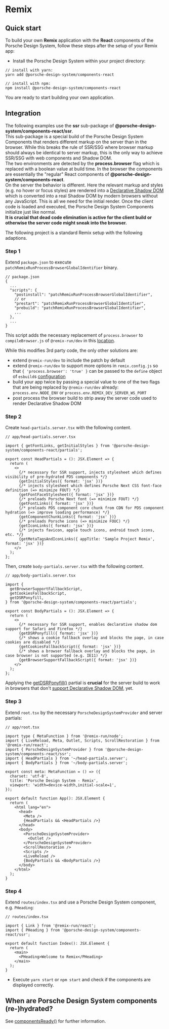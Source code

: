 # Remix

<TableOfContents></TableOfContents>

## Quick start

To build your own **Remix** application with the **React** components of the Porsche Design System, follow these steps
after the setup of your Remix app:

- Install the Porsche Design System within your project directory:

```shell script
// install with yarn:
yarn add @porsche-design-system/components-react

// install with npm:
npm install @porsche-design-system/components-react
```

You are ready to start building your own application.

## Integration

<p-inline-notification heading="Attention" state="warning" dismiss-button="false">
The following examples use the <strong>ssr</strong> sub-package of <strong>@porsche-design-system/components-react/ssr</strong>.<br>
This sub-package is a special build of the Porsche Design System Components that renders different markup on the server than in the browser. While this breaks the rule of SSR/SSG where browser markup should always be identical to server markup, this is the only way to achieve SSR/SSG with web components and Shadow DOM.<br>
The two environments are detected by the <strong>process.browser</strong> flag which is replaced with a boolean value at build time. In the browser the components are essentially the "regular" React components of <strong>@porsche-design-system/components-react</strong>.<br>
On the server the behavior is different. Here the relevant markup and styles (e.g. no hover or focus styles) are rendered into a <a href="https://web.dev/declarative-shadow-dom/" target="_blank">Declarative Shadow DOM</a> which is converted into a real Shadow DOM by modern browsers without any JavaScript. This is all we need for the initial render. Once the client code is loaded and executed, the Porsche Design System Components initialize just like normal.<br>
<strong>It is crucial that dead code elimination is active for the client build or otherwise the server code might sneak into the browser.</strong>
</p-inline-notification>

The following project is a standard Remix setup with the following adaptions.

### Step 1

Extend `package.json` to execute `patchRemixRunProcessBrowserGlobalIdentifier` binary.

```
// package.json
{
  ...
  "scripts": {
    "postinstall": "patchRemixRunProcessBrowserGlobalIdentifier",
    // or
    "prestart": "patchRemixRunProcessBrowserGlobalIdentifier",
    "prebuild": "patchRemixRunProcessBrowserGlobalIdentifier",
    ...
  },
  ...
}
```

This script adds the necessary replacement of `process.browser` to `compileBrowser.js` of `@remix-run/dev` in this
<a href="https://github.com/remix-run/remix/blob/05ffb6e2db8f2a0e09caffad6e9b3c897c34cb7d/packages/remix-dev/compiler/compileBrowser.ts#L159-L163" target="_blank">location</a>.

While this modifies 3rd party code, the only other solutions are:

- extend `@remix-run/dev` to include the patch by default
- extend `@remix-run/dev` to support more options in `remix.config.js` so that `{ 'process.browser': 'true' }` can be
  passed to the `define` object of `esbuild`s
  <a href="https://esbuild.github.io/api/#define" target="_blank">configuration</a>
- build your app twice by passing a special value to one of the two flags that are being replaced by `@remix-run/dev`
  already: `process.env.NODE_ENV` or `process.env.REMIX_DEV_SERVER_WS_PORT`
- post process the browser build to strip away the server code used to render Declarative Shadow DOM

### Step 2

Create `head-partials.server.tsx` with the following content.

```tsx
// app/head-partials.server.tsx

import { getFontLinks, getInitialStyles } from '@porsche-design-system/components-react/partials';

export const HeadPartials = (): JSX.Element => {
  return (
    <>
      {/* necessary for SSR support, injects stylesheet which defines visibility of pre-hydrated PDS components */}
      {getInitialStyles({ format: 'jsx' })}
      {/* injects stylesheet which defines Porsche Next CSS font-face definition (=> minimize FOUT) */}
      {getFontFaceStylesheet({ format: 'jsx' })}
      {/* preloads Porsche Next font (=> minimize FOUT) */}
      {getFontLinks({ format: 'jsx' })}
      {/* preloads PDS component core chunk from CDN for PDS component hydration (=> improve loading performance) */}
      {getComponentChunkLinks({ format: 'jsx' })}
      {/* preloads Porsche icons (=> minimize FOUC) */}
      {getIconLinks({ format: 'jsx' })}
      {/* injects favicon, apple touch icons, android touch icons, etc. */}
      {getMetaTagsAndIconLinks({ appTitle: 'Sample Project Remix', format: 'jsx' })}
    </>
  );
};
```

Then, create `body-partials.server.tsx` with the following content.

```tsx
// app/body-partials.server.tsx

import {
  getBrowserSupportFallbackScript,
  getCookiesFallbackScript,
  getDSRPonyfill,
} from '@porsche-design-system/components-react/partials';

export const BodyPartials = (): JSX.Element => {
  return (
    <>
      {/* necessary for SSR support, enables declarative shadow dom support for Safari and Firefox */}
      {getDSRPonyfill({ format: 'jsx' })}
      {/* shows a cookie fallback overlay and blocks the page, in case cookies are disabled */}
      {getCookiesFallbackScript({ format: 'jsx' })}
      {/* shows a browser fallback overlay and blocks the page, in case browser is not supported (e.g. IE11) */}
      {getBrowserSupportFallbackScript({ format: 'jsx' })}
    </>
  );
};
```

<p-inline-notification heading="Important" state="warning" dismiss-button="false">
Applying the <a href="partials/dsr-ponyfill">getDSRPonyfill()</a> partial is <strong>crucial</strong> for the server build to work in browsers that don't <a href="https://caniuse.com/declarative-shadow-dom" target="_blank">support Declarative Shadow DOM</a>, yet. 
</p-inline-notification>

### Step 3

Extend `root.tsx` by the necessary `PorscheDesignSystemProvider` and server partials:

```tsx
// app/root.tsx

import type { MetaFunction } from '@remix-run/node';
import { LiveReload, Meta, Outlet, Scripts, ScrollRestoration } from '@remix-run/react';
import { PorscheDesignSystemProvider } from '@porsche-design-system/components-react/ssr';
import { HeadPartials } from '~/head-partials.server';
import { BodyPartials } from '~/body-partials.server';

export const meta: MetaFunction = () => ({
  charset: 'utf-8',
  title: 'Porsche Design System - Remix',
  viewport: 'width=device-width,initial-scale=1',
});

export default function App(): JSX.Element {
  return (
    <html lang="en">
      <head>
        <Meta />
        {HeadPartials && <HeadPartials />}
      </head>
      <body>
        <PorscheDesignSystemProvider>
          <Outlet />
        </PorscheDesignSystemProvider>
        <ScrollRestoration />
        <Scripts />
        <LiveReload />
        {BodyPartials && <BodyPartials />}
      </body>
    </html>
  );
}
```

### Step 4

Extend `routes/index.tsx` and use a Porsche Design System component, e.g. `PHeading`:

```tsx
// routes/index.tsx

import { Link } from '@remix-run/react';
import { PHeading } from '@porsche-design-system/components-react/ssr';

export default function Index(): JSX.Element {
  return (
    <main>
      <PHeading>Welcome to Remix</PHeading>
    </main>
  );
}
```

- Execute `yarn start` or `npm start` and check if the components are displayed correctly.

## When are Porsche Design System components (re-)hydrated?

See [componentsReady()](developing/components-ready) for further information.
